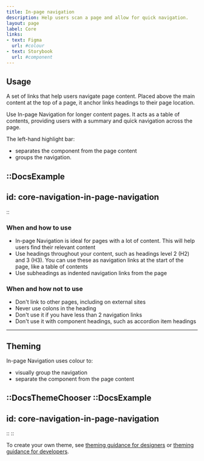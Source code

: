 ```yaml
---
title: In-page navigation
description: Help users scan a page and allow for quick navigation.
layout: page
label: Core
links:
- text: Figma
  url: #colour
- text: Storybook
  url: #component
---
```


## Usage

A set of links that help users navigate page content. Placed above the main content at the top of a page, it anchor links headings to their page location.

Use In-page Navigation for longer content pages. It acts as a table of contents, providing users with a summary and quick navigation across the page.

The left-hand highlight bar:

- separates the component from the page content
- groups the navigation.

::DocsExample
---
id: core-navigation-in-page-navigation
---
::

### When and how to use
- In-page Navigation is ideal for pages with a lot of content. This will help users find their relevant content
- Use headings throughout your content, such as headings level 2 (H2) and 3 (H3). You can use these as navigation links at the start of the page, like a table of contents
- Use subheadings as indented navigation links from the page

### When and how not to use
- Don't link to other pages, including on external sites
- Never use colons in the heading
- Don't use it if you have less than 2 navigation links
- Don't use it with component headings, such as accordion item headings

---

## Theming

In-page Navigation uses colour to:

- visually group the navigation
- separate the component from the page content

::DocsThemeChooser
  ::DocsExample
  ---
  id: core-navigation-in-page-navigation
  ---
  ::
::

To create your own theme, see [theming guidance for designers](https://www.vic.gov.au) or [theming guidance for developers](https://www.vic.gov.au).

